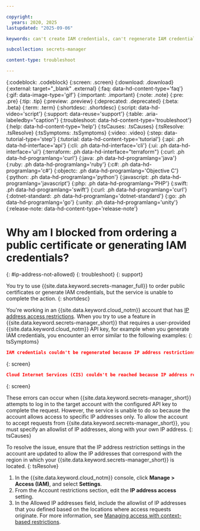 ```yaml
---

copyright:
  years: 2020, 2025
lastupdated: "2025-09-06"

keywords: can't create IAM credentials, can't regenerate IAM credentials, IAM credentials not working, IP address restrictions enabled, IP address not allowed

subcollection: secrets-manager

content-type: troubleshoot

---
```


{:codeblock: .codeblock}
{:screen: .screen}
{:download: .download}
{:external: target="_blank" .external}
{:faq: data-hd-content-type='faq'}
{:gif: data-image-type='gif'}
{:important: .important}
{:note: .note}
{:pre: .pre}
{:tip: .tip}
{:preview: .preview}
{:deprecated: .deprecated}
{:beta: .beta}
{:term: .term}
{:shortdesc: .shortdesc}
{:script: data-hd-video='script'}
{:support: data-reuse='support'}
{:table: .aria-labeledby="caption"}
{:troubleshoot: data-hd-content-type='troubleshoot'}
{:help: data-hd-content-type='help'}
{:tsCauses: .tsCauses}
{:tsResolve: .tsResolve}
{:tsSymptoms: .tsSymptoms}
{:video: .video}
{:step: data-tutorial-type='step'}
{:tutorial: data-hd-content-type='tutorial'}
{:api: .ph data-hd-interface='api'}
{:cli: .ph data-hd-interface='cli'}
{:ui: .ph data-hd-interface='ui'}
{:terraform: .ph data-hd-interface="terraform"}
{:curl: .ph data-hd-programlang='curl'}
{:java: .ph data-hd-programlang='java'}
{:ruby: .ph data-hd-programlang='ruby'}
{:c#: .ph data-hd-programlang='c#'}
{:objectc: .ph data-hd-programlang='Objective C'}
{:python: .ph data-hd-programlang='python'}
{:javascript: .ph data-hd-programlang='javascript'}
{:php: .ph data-hd-programlang='PHP'}
{:swift: .ph data-hd-programlang='swift'}
{:curl: .ph data-hd-programlang='curl'}
{:dotnet-standard: .ph data-hd-programlang='dotnet-standard'}
{:go: .ph data-hd-programlang='go'}
{:unity: .ph data-hd-programlang='unity'}
{:release-note: data-hd-content-type='release-note'}

# Why am I blocked from ordering a public certificate or generating IAM credentials?
{: #ip-address-not-allowed}
{: troubleshoot} 
{: support}

You try to use {{site.data.keyword.secrets-manager_full}} to order public certificates or generate IAM credentials, but the service is unable to complete the action.
{: shortdesc}

You're working in an {{site.data.keyword.cloud_notm}} account that has [IP address access restrictions](/docs/account?topic=account-ips). When you try to use a feature in {{site.data.keyword.secrets-manager_short}} that requires a user-provided {{site.data.keyword.cloud_notm}} API key, for example when you generate IAM credentials, you encounter an error similar to the following examples:
{: tsSymptoms}

```json
IAM credentials couldn't be regenerated because IP address restrictions are enabled for the account. Update the IP address settings in your account to include IP addresses for Secrets Manager and try again.
```
{: screen}

```json
Cloud Internet Services (CIS) couldn't be reached because IP address restrictions are enabled for the account. Update the IP address settings in your account to include IP addresses for Secrets Manager and try again.
```
{: screen}

These errors can occur when {{site.data.keyword.secrets-manager_short}} attempts to log in to the target account with the configured API key to complete the request. However, the service is unable to do so because the account allows access to specific IP addresses only. To allow the account to accept requests from {{site.data.keyword.secrets-manager_short}}, you must specify an allowlist of IP addresses, along with your own IP address.
{: tsCauses}

To resolve the issue, ensure that the IP address restriction settings in the account are updated to allow the IP addresses that correspond with the region in which your {{site.data.keyword.secrets-manager_short}} is located.
{: tsResolve}

1. In the {{site.data.keyword.cloud_notm}} console, click **Manage > Access (IAM)**, and select **Settings**.
2. From the Account restrictions section, edit the **IP address access** setting.
3. In the Allowed IP addresses field, include the allowlist of IP addresses that you defined based on the locations where access requests originate. For more information, see [Managing access with context-based restrictions](/docs/secrets-manager?topic=secrets-manager-access-control-cbr).

